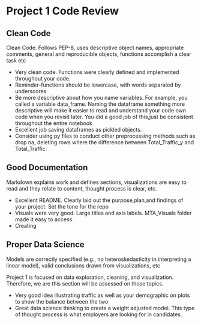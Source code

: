 # Project 1 Code Review


## Clean Code 

Clean Code. Follows PEP-8, uses descriptive object names, appropriate comments, general and reproducible objects, functions accomplish a clear task etc

- Very clean code. Functions were clearly defined and implemented throughout your code. 
- Reminder-functions should be lowercase, with words separated by underscores
- Be more descriptive about how you name variables. For example, you called a variable data_frame. 
  Naming the dataframe something more descriptive will make it easier to read and understand your code own code when you revisit later. 
  You did a good job of this,just be consistent throughout the entire notebook
- Excellent job saving dataframes as pickled objects.
- Consider using py files to conduct other preprocessing methods such as drop na, deleting rows where the difference between Total_Traffic_y and Total_Traffic.



## Good Documentation

Markdown explains work and defines sections, visualizations are easy to read and they relate to content, thought process is clear, etc.

- Excellent README. Clearly laid out the purpose,plan,and findings of your project. Set the tone for the repo
- Visuals were very good. Large titles and axis labels. MTA_Visuals folder made it easy to access.
- Creating 


## Proper Data Science

Models are correctly specified (e.g., no heteroskedasticity in interpreting a linear model), valid conclusions drawn from visualizations, etc

Project 1 is focused on data exploration, cleaning, and visualization. Therefore, we are this section will be assessed on those topics.

- Very good idea illustrating traffic as well as your demographic on plots to show the balance between the two
- Great data science thinking to create a weight adjusted model. This type of thought process is what employers are looking for in candidates. 







